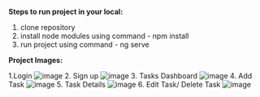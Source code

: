 **Steps to run project in your local:**
1. clone repository
2. install node modules using command - npm install
3. run project using command - ng serve

   
**Project Images:**

1.Login
![image](https://github.com/anupamay1/task-building-frontend/assets/36818409/f0c03a49-e2a5-44b3-8a04-7f0edd79133f)
2. Sign up
![image](https://github.com/anupamay1/task-building-frontend/assets/36818409/1c133a73-0a21-4887-848f-f00f80c61257)
3. Tasks Dashboard
![image](https://github.com/anupamay1/task-building-frontend/assets/36818409/95231375-9d54-48cc-ad00-dac01a5e58d8)
4. Add Task
![image](https://github.com/anupamay1/task-building-frontend/assets/36818409/5327d576-1b00-40b9-8a77-581b8a6c4ab6)
5. Task Details
![image](https://github.com/anupamay1/task-building-frontend/assets/36818409/0a0ba380-b07e-4c81-b598-127acd875659)
6. Edit Task/ Delete Task
![image](https://github.com/anupamay1/task-building-frontend/assets/36818409/aba4a093-c8ab-43b9-9931-8a081391fa84)








